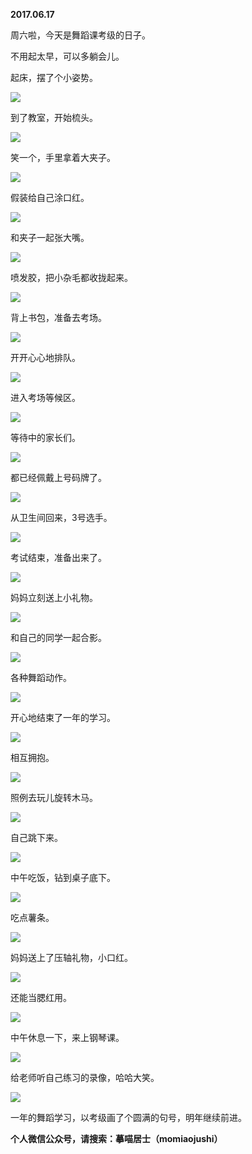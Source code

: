 
          
            
**2017.06.17**

周六啦，今天是舞蹈课考级的日子。

不用起太早，可以多躺会儿。

起床，摆了个小姿势。




![](img/51001-2e86f68575e47545.jpg)




到了教室，开始梳头。




![](img/51001-1c49cedcabae13a5.jpg)




笑一个，手里拿着大夹子。




![](img/51001-812d1f4206ce3fa4.jpg)




假装给自己涂口红。




![](img/51001-788edeedcfe2edb9.jpg)




和夹子一起张大嘴。




![](img/51001-b22e53088f99e94a.jpg)




喷发胶，把小杂毛都收拢起来。




![](img/51001-a5d29ba23ce29f11.jpg)




背上书包，准备去考场。




![](img/51001-917c2f8cb2793afe.jpg)




开开心心地排队。




![](img/51001-10bbb7addbbf82b9.jpg)




进入考场等候区。




![](img/51001-057101a416efdaad.jpg)




等待中的家长们。




![](img/51001-9896823a644edffb.jpg)




都已经佩戴上号码牌了。




![](img/51001-93d3d010eba87011.jpg)




从卫生间回来，3号选手。




![](img/51001-648099a3f6ceec8e.jpg)




考试结束，准备出来了。




![](img/51001-6e9dfcd90f59f248.jpg)




妈妈立刻送上小礼物。




![](img/51001-654ddeedd26db4a9.jpg)




和自己的同学一起合影。




![](img/51001-e62715c4b3fb1162.jpg)




各种舞蹈动作。




![](img/51001-e61d84b3caa5d1dd.jpg)




开心地结束了一年的学习。




![](img/51001-7fb7f23433647421.jpg)




相互拥抱。




![](img/51001-d5a8b39716d36e24.jpg)




照例去玩儿旋转木马。




![](img/51001-cf730b499fe7b70d.jpg)




自己跳下来。




![](img/51001-11fcf85a1c8dc728.jpg)




中午吃饭，钻到桌子底下。




![](img/51001-b9e6e8d0310900f4.jpg)




吃点薯条。




![](img/51001-5908b77a19aa10c4.jpg)




妈妈送上了压轴礼物，小口红。




![](img/51001-e7c9d163db760052.jpg)




还能当腮红用。




![](img/51001-2ab4e8273da84f16.jpg)




中午休息一下，来上钢琴课。




![](img/51001-75c0956e513a8890.jpg)




给老师听自己练习的录像，哈哈大笑。




![](img/51001-4f4049d2a3c06689.jpg)




一年的舞蹈学习，以考级画了个圆满的句号，明年继续前进。


**个人微信公众号，请搜索：摹喵居士（momiaojushi）**

          
        